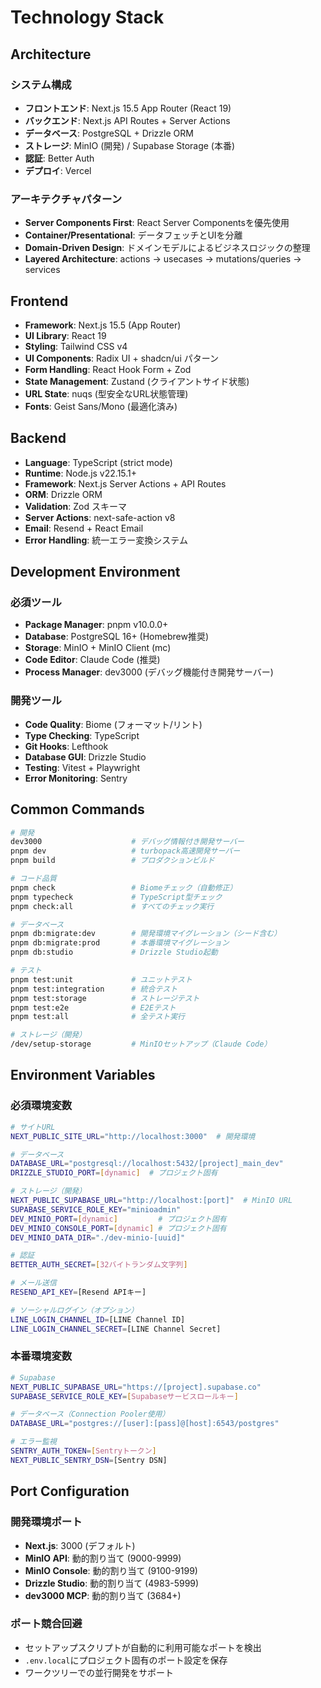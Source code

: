 # Technology Stack

## Architecture

### システム構成

- **フロントエンド**: Next.js 15.5 App Router (React 19)
- **バックエンド**: Next.js API Routes + Server Actions
- **データベース**: PostgreSQL + Drizzle ORM
- **ストレージ**: MinIO (開発) / Supabase Storage (本番)
- **認証**: Better Auth
- **デプロイ**: Vercel

### アーキテクチャパターン

- **Server Components First**: React Server Componentsを優先使用
- **Container/Presentational**: データフェッチとUIを分離
- **Domain-Driven Design**: ドメインモデルによるビジネスロジックの整理
- **Layered Architecture**: actions → usecases → mutations/queries → services

## Frontend

- **Framework**: Next.js 15.5 (App Router)
- **UI Library**: React 19
- **Styling**: Tailwind CSS v4
- **UI Components**: Radix UI + shadcn/ui パターン
- **Form Handling**: React Hook Form + Zod
- **State Management**: Zustand (クライアントサイド状態)
- **URL State**: nuqs (型安全なURL状態管理)
- **Fonts**: Geist Sans/Mono (最適化済み)

## Backend

- **Language**: TypeScript (strict mode)
- **Runtime**: Node.js v22.15.1+
- **Framework**: Next.js Server Actions + API Routes
- **ORM**: Drizzle ORM
- **Validation**: Zod スキーマ
- **Server Actions**: next-safe-action v8
- **Email**: Resend + React Email
- **Error Handling**: 統一エラー変換システム

## Development Environment

### 必須ツール

- **Package Manager**: pnpm v10.0.0+
- **Database**: PostgreSQL 16+ (Homebrew推奨)
- **Storage**: MinIO + MinIO Client (mc)
- **Code Editor**: Claude Code (推奨)
- **Process Manager**: dev3000 (デバッグ機能付き開発サーバー)

### 開発ツール

- **Code Quality**: Biome (フォーマット/リント)
- **Type Checking**: TypeScript
- **Git Hooks**: Lefthook
- **Database GUI**: Drizzle Studio
- **Testing**: Vitest + Playwright
- **Error Monitoring**: Sentry

## Common Commands

```bash
# 開発
dev3000                    # デバッグ情報付き開発サーバー
pnpm dev                   # turbopack高速開発サーバー
pnpm build                 # プロダクションビルド

# コード品質
pnpm check                 # Biomeチェック（自動修正）
pnpm typecheck             # TypeScript型チェック
pnpm check:all             # すべてのチェック実行

# データベース
pnpm db:migrate:dev        # 開発環境マイグレーション（シード含む）
pnpm db:migrate:prod       # 本番環境マイグレーション
pnpm db:studio             # Drizzle Studio起動

# テスト
pnpm test:unit             # ユニットテスト
pnpm test:integration      # 統合テスト
pnpm test:storage          # ストレージテスト  
pnpm test:e2e              # E2Eテスト
pnpm test:all              # 全テスト実行

# ストレージ（開発）
/dev/setup-storage         # MinIOセットアップ（Claude Code）
```

## Environment Variables

### 必須環境変数

```bash
# サイトURL
NEXT_PUBLIC_SITE_URL="http://localhost:3000"  # 開発環境

# データベース
DATABASE_URL="postgresql://localhost:5432/[project]_main_dev"
DRIZZLE_STUDIO_PORT=[dynamic]  # プロジェクト固有

# ストレージ（開発）
NEXT_PUBLIC_SUPABASE_URL="http://localhost:[port]"  # MinIO URL
SUPABASE_SERVICE_ROLE_KEY="minioadmin"
DEV_MINIO_PORT=[dynamic]         # プロジェクト固有
DEV_MINIO_CONSOLE_PORT=[dynamic] # プロジェクト固有
DEV_MINIO_DATA_DIR="./dev-minio-[uuid]"

# 認証
BETTER_AUTH_SECRET=[32バイトランダム文字列]

# メール送信
RESEND_API_KEY=[Resend APIキー]

# ソーシャルログイン（オプション）
LINE_LOGIN_CHANNEL_ID=[LINE Channel ID]
LINE_LOGIN_CHANNEL_SECRET=[LINE Channel Secret]
```

### 本番環境変数

```bash
# Supabase
NEXT_PUBLIC_SUPABASE_URL="https://[project].supabase.co"
SUPABASE_SERVICE_ROLE_KEY=[Supabaseサービスロールキー]

# データベース（Connection Pooler使用）
DATABASE_URL="postgres://[user]:[pass]@[host]:6543/postgres"

# エラー監視
SENTRY_AUTH_TOKEN=[Sentryトークン]
NEXT_PUBLIC_SENTRY_DSN=[Sentry DSN]
```

## Port Configuration

### 開発環境ポート

- **Next.js**: 3000 (デフォルト)
- **MinIO API**: 動的割り当て (9000-9999)
- **MinIO Console**: 動的割り当て (9100-9199)
- **Drizzle Studio**: 動的割り当て (4983-5999)
- **dev3000 MCP**: 動的割り当て (3684+)

### ポート競合回避

- セットアップスクリプトが自動的に利用可能なポートを検出
- `.env.local`にプロジェクト固有のポート設定を保存
- ワークツリーでの並行開発をサポート
